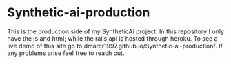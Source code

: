 # Synthetic-ai-production
This is the production side of my SyntheticAi project. In this repository I only have the js and html; while the rails api is hosted through heroku. To see a live demo of this site go to dmarcr1997.github.io/Synthetic-ai-production/. If any problems arise feel free to reach out.
